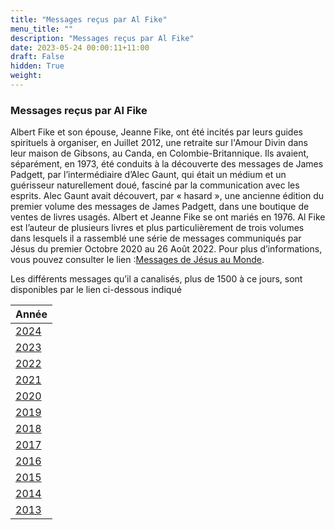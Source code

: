 ```yaml
---
title: "Messages reçus par Al Fike"
menu_title: ""
description: "Messages reçus par Al Fike"
date: 2023-05-24 00:00:11+11:00
draft: False
hidden: True
weight:
---
```

### Messages reçus par Al Fike

Albert Fike et son épouse, Jeanne Fike, ont été incités par leurs guides spirituels à organiser, en Juillet 2012, une retraite sur l'Amour Divin dans leur maison de Gibsons, au Canda, en Colombie-Britannique. Ils avaient, séparément, en 1973, été conduits à la découverte des messages de James Padgett, par l’intermédiaire d’Alec Gaunt, qui était un médium et un guérisseur naturellement doué, fasciné par la communication avec les esprits. Alec Gaunt avait découvert, par « hasard », une ancienne édition du premier volume des messages de James Padgett, dans une boutique de ventes de livres usagés. Albert et Jeanne Fike se ont mariés en 1976. Al Fike est l’auteur de plusieurs livres et plus particulièrement de trois volumes dans lesquels il a rassemblé une série de messages communiqués par Jésus du premier Octobre 2020 au 26 Août 2022. Pour plus d’informations, vous pouvez consulter le lien :[Messages de Jésus au Monde](/12-fr-the-main-spiritual-teachers/12-1-fr-messages-from-jesus-to-the-world/).

Les différents messages qu’il a canalisés, plus de 1500 à ce jours, sont disponibles par le lien ci-dessous indiqué

| **Année**
|---
| [2024](/fr-contemporary-messages/6-2-fr-contemporary-messages-per-medium/6-2-1-12-fr-al-fike-2024/) |
| [2023](/fr-contemporary-messages/6-2-fr-contemporary-messages-per-medium/6-2-1-11-fr-al-fike-2023/) |
| [2022](/fr-contemporary-messages/6-2-fr-contemporary-messages-per-medium/6-2-1-10-fr-al-fike-2022/) |
| [2021](/fr-contemporary-messages/6-2-fr-contemporary-messages-per-medium/6-2-1-9-fr-al-fike-2021/) |
| [2020](/fr-contemporary-messages/6-2-fr-contemporary-messages-per-medium/6-2-1-8-fr-al-fike-2020/) |
| [2019](/fr-contemporary-messages/6-2-fr-contemporary-messages-per-medium/6-2-1-7-fr-al-fike-2019/) |
| [2018](/fr-contemporary-messages/6-2-fr-contemporary-messages-per-medium/6-2-1-6-fr-al-fike-2018/) |
| [2017](/fr-contemporary-messages/6-2-fr-contemporary-messages-per-medium/6-2-1-5-fr-al-fike-2017/) |
| [2016](/fr-contemporary-messages/6-2-fr-contemporary-messages-per-medium/6-2-1-4-fr-al-fike-2016/) |
| [2015](/fr-contemporary-messages/6-2-fr-contemporary-messages-per-medium/6-2-1-3-fr-al-fike-2015/) |
| [2014](/fr-contemporary-messages/6-2-fr-contemporary-messages-per-medium/6-2-1-2-fr-al-fike-2014/) |
| [2013](/fr-contemporary-messages/6-2-fr-contemporary-messages-per-medium/6-2-1-1-fr-al-fike-2013/) |
